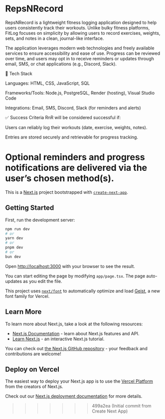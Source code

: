 
# RepsNRecord
RepsNRecord is a lightweight fitness logging application designed to help users consistently track their workouts. Unlike bulky fitness platforms, FitLog focuses on simplicity by allowing users to record exercises, weights, sets, and notes in a clean, journal-like interface.

The application leverages modern web technologies and freely available services to ensure accessibility and ease of use. Progress can be reviewed over time, and users may opt in to receive reminders or updates through email, SMS, or chat applications (e.g., Discord, Slack).

🔧 Tech Stack

Languages: HTML, CSS, JavaScript, SQL

Frameworks/Tools: Node.js, PostgreSQL, Render (hosting), Visual Studio Code

Integrations: Email, SMS, Discord, Slack (for reminders and alerts)

✅ Success Criteria
RnR will be considered successful if:

Users can reliably log their workouts (date, exercise, weights, notes).

Entries are stored securely and retrievable for progress tracking.

Optional reminders and progress notifications are delivered via the user’s chosen method(s).
=======
This is a [Next.js](https://nextjs.org) project bootstrapped with [`create-next-app`](https://nextjs.org/docs/app/api-reference/cli/create-next-app).

## Getting Started

First, run the development server:

```bash
npm run dev
# or
yarn dev
# or
pnpm dev
# or
bun dev
```

Open [http://localhost:3000](http://localhost:3000) with your browser to see the result.

You can start editing the page by modifying `app/page.tsx`. The page auto-updates as you edit the file.

This project uses [`next/font`](https://nextjs.org/docs/app/building-your-application/optimizing/fonts) to automatically optimize and load [Geist](https://vercel.com/font), a new font family for Vercel.

## Learn More

To learn more about Next.js, take a look at the following resources:

- [Next.js Documentation](https://nextjs.org/docs) - learn about Next.js features and API.
- [Learn Next.js](https://nextjs.org/learn) - an interactive Next.js tutorial.

You can check out [the Next.js GitHub repository](https://github.com/vercel/next.js) - your feedback and contributions are welcome!

## Deploy on Vercel

The easiest way to deploy your Next.js app is to use the [Vercel Platform](https://vercel.com/new?utm_medium=default-template&filter=next.js&utm_source=create-next-app&utm_campaign=create-next-app-readme) from the creators of Next.js.

Check out our [Next.js deployment documentation](https://nextjs.org/docs/app/building-your-application/deploying) for more details.
>>>>>>> 499a2ea (Initial commit from Create Next App)
